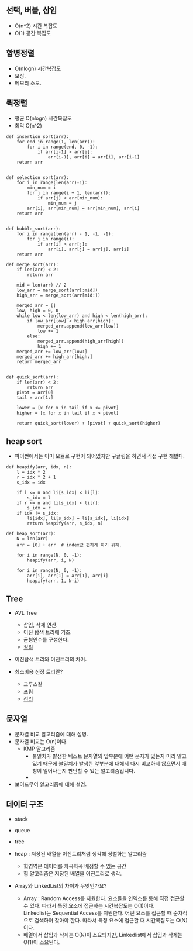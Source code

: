## 선택, 버블, 삽입
 - O(n^2) 시간 복잡도
 - O(1) 공간 복잡도

## 합병정렬
 - O(nlogn) 시간복잡도
 - 보장.
 - 메모리 소모.

## 퀵정렬
 - 평균 O(nlogn) 시간복잡도
 - 최악 O(n^2)

```
def insertion_sort(arr):
    for end in range(1, len(arr)):
        for i in range(end, 0, -1):
            if arr[i-1] > arr[i]:
                arr[i-1], arr[i] = arr[i], arr[i-1]
    return arr


def selection_sort(arr):
    for i in range(len(arr)-1):
        min_num = i
        for j in range(i + 1, len(arr)):
            if arr[j] < arr[min_num]:
                min_num = j
        arr[i], arr[min_num] = arr[min_num], arr[i]
    return arr


def bubble_sort(arr):
    for i in range(len(arr) - 1, -1, -1):
        for j in range(i):
            if arr[i] < arr[j]:
                arr[i], arr[j] = arr[j], arr[i]
    return arr

def merge_sort(arr):
    if len(arr) < 2:
        return arr

    mid = len(arr) // 2
    low_arr = merge_sort(arr[:mid])
    high_arr = merge_sort(arr[mid:])

    merged_arr = []
    low, high = 0, 0
    while low < len(low_arr) and high < len(high_arr):
        if low_arr[low] < high_arr[high]:
            merged_arr.append(low_arr[low])
            low += 1
        else:
            merged_arr.append(high_arr[high])
            high += 1
    merged_arr += low_arr[low:]
    merged_arr += high_arr[high:]
    return merged_arr


def quick_sort(arr):
    if len(arr) < 2:
        return arr
    pivot = arr[0]
    tail = arr[1:]

    lower = [x for x in tail if x <= pivot]
    higher = [x for x in tail if x > pivot]

    return quick_sort(lower) + [pivot] + quick_sort(higher)
```

## heap sort

- 파이썬에서는 이미 모듈로 구현이 되어있지만 구글링을 하면서 직접 구현 해봤다.

```
def heapify(arr, idx, n):
    l = idx * 2
    r = idx * 2 + 1
    s_idx = idx

    if l <= n and li[s_idx] < li[l]:
        s_idx = l
    if r <= n and li[s_idx] < li[r]:
        s_idx = r
    if idx != s_idx:
        li[idx], li[s_idx] = li[s_idx], li[idx]
        return heapify(arr, s_idx, n)

def heap_sort(arr):
    N = len(arr)
    arr = [0] + arr  # index값 편하게 하기 위해.
    
    for i in range(N, 0, -1):
        heapify(arr, i, N)
    
    for i in range(N, 0, -1):
        arr[i], arr[1] = arr[1], arr[i]
        heapify(arr, 1, N-i)

```
    
## Tree
 - AVL Tree 
    - 삽입, 삭제 연산.
    - 이진 탐색 트리에 기초.
    - 균형인수를 구성한다.
    - [정리](https://m.blog.naver.com/PostView.naver?isHttpsRedirect=true&blogId=dhdh6190&logNo=221062784111)

 - 이진탐색 트리와 이진트리의 차이.
 - 최소비용 신장 트리란?
    - 크루스칼
    - 프림
    - [정리](https://velog.io/@fldfls/%EC%B5%9C%EC%86%8C-%EC%8B%A0%EC%9E%A5-%ED%8A%B8%EB%A6%AC-MST-%ED%81%AC%EB%A3%A8%EC%8A%A4%EC%B9%BC-%ED%94%84%EB%A6%BC-%EC%95%8C%EA%B3%A0%EB%A6%AC%EC%A6%98)

## 문자열
- 문자열 비교 알고리즘에 대해 설명.
- 문자열 비교는 O(n)이다.
  - KMP 알고리즘
    - 불일치가 발생한 텍스트 문자열의 앞부분에 어떤 문자가 있는지 미리 알고 있기 때문에 불일치가 발생한 앞부분에 대해서 다시 비교하지 않으면서 매칭이 일어나는지 판단할 수 있는 알고리즘입니다.
    - 
- 보이드무어 알고리즘에 대해 설명.

## 데이터 구조
 - stack
 - queue
 - tree
 - heap : 저장된 배열을 이진트리처럼 생각해 정렬하는 알고리즘
    - 힙영역은 데이터를 차곡차곡 배정할 수 있는 공간
    - 힙 알고리즘은 저장된 배열을 이진트리로 생각.

  - Array와 LinkedList의 차이가 무엇인가요?
    - Array : Random Access를 지원한다. 요소들을 인덱스를 통해 직접 접근할 수 있다. 따라서 특정 요소에 접근하는 시간복잡도는 O(1)이다.  
Linkedlist는 Sequential Access를 지원한다. 어떤 요소를 접근할 때 순차적으로 검색하며 찾아야 한다. 따라서 특정 요소에 접근할 때 시간복잡도는 O(N)이다.  
    - 배열에서 삽입과 삭제는 O(N)이 소요되지만, Linkedlist에서 삽입과 삭제는 O(1)이 소요된다.